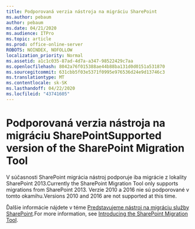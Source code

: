 ```yaml
---
title: Podporovaná verzia nástroja na migráciu SharePoint
ms.author: pebaum
author: pebaum
ms.date: 04/21/2020
ms.audience: ITPro
ms.topic: article
ms.prod: office-online-server
ROBOTS: NOINDEX, NOFOLLOW
localization_priority: Normal
ms.assetid: a1c1c035-87ad-4d7a-a347-98522429c7aa
ms.openlocfilehash: 8042a76f015388ae44b88ba131d0d0151a531870
ms.sourcegitcommit: 631cbb5f03e5371f0995e976536d24e9d13746c3
ms.translationtype: MT
ms.contentlocale: sk-SK
ms.lasthandoff: 04/22/2020
ms.locfileid: "43741605"
---
```

# <a name="supported-version-of-the-sharepoint-migration-tool"></a><span data-ttu-id="7f8f2-102">Podporovaná verzia nástroja na migráciu SharePoint</span><span class="sxs-lookup"><span data-stu-id="7f8f2-102">Supported version of the SharePoint Migration Tool</span></span>



<span data-ttu-id="7f8f2-103">V súčasnosti SharePoint migrácia nástroj podporuje iba migrácie z lokality SharePoint 2013.</span><span class="sxs-lookup"><span data-stu-id="7f8f2-103">Currently the SharePoint Migration Tool only supports migrations from SharePoint 2013.</span></span> <span data-ttu-id="7f8f2-104">Verzie 2010 a 2016 nie sú podporované v tomto okamihu.</span><span class="sxs-lookup"><span data-stu-id="7f8f2-104">Versions 2010 and 2016 are not supported at this time.</span></span>
  
<span data-ttu-id="7f8f2-105">Ďalšie informácie nájdete v téme [Predstavujeme nástroj na migráciu služby SharePoint](https://go.microsoft.com/fwlink/?linkid=2044765&amp;clcid=0x409).</span><span class="sxs-lookup"><span data-stu-id="7f8f2-105">For more information, see [Introducing the SharePoint Migration Tool](https://go.microsoft.com/fwlink/?linkid=2044765&amp;clcid=0x409).</span></span>
  

